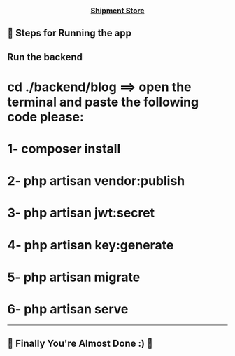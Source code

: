 <h3 align="center">
  <a href="#">
    Shipment Store
  </a>
</h3>

## 🎉 Steps for Running the app


## Run the backend
# cd ./backend/blog ==> open the terminal and paste the following code please:

# 1- composer install
# 2- php artisan vendor:publish
# 3- php artisan jwt:secret
# 4- php artisan key:generate
# 5- php artisan migrate
# 6- php artisan serve

-----------------------------------------

## 🚀 Finally You're Almost Done :) 🚀


